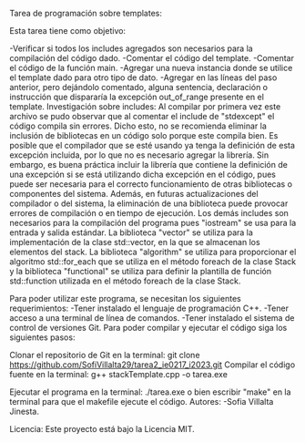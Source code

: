 Tarea de programación sobre templates:

Esta tarea tiene como objetivo:

-Verificar si todos los includes agregados son necesarios para la compilación del código dado.
-Comentar el código del template.
-Comentar el código de la función main.
-Agregar una nueva instancia donde se utilice el template dado para otro tipo de dato.
-Agregar en las líneas del paso anterior, pero dejándolo comentado, alguna sentencia, declaración o instrucción que dispararía la excepción out_of_range presente en el template.
Investigación sobre includes: Al compilar por primera vez este archivo se pudo observar que al comentar el include de "stdexcept" el código compila sin errores. Dicho esto, no se recomienda eliminar la inclusión de bibliotecas en un código solo porque este compila bien. Es posible que el compilador que se esté usando ya tenga la definición de esta excepción incluida, por lo que no es necesario agregar la librería. Sin embargo, es buena práctica incluir la librería que contiene la definición de una excepción si se está utilizando dicha excepción en el código, pues puede ser necesaria para el correcto funcionamiento de otras bibliotecas o componentes del sistema. Además, en futuras actualizaciones del compilador o del sistema, la eliminación de una biblioteca puede provocar errores de compilación o en tiempo de ejecución. Los demás includes son necesarios para la compilación del programa pues "iostream" se usa para la entrada y salida estándar. La biblioteca "vector" se utiliza para la implementación de la clase std::vector, en la que se almacenan los elementos del stack. La biblioteca "algorithm" se utiliza para proporcionar el algoritmo std::for_each que se utiliza en el método foreach de la clase Stack y la biblioteca "functional" se utiliza para definir la plantilla de función std::function utilizada en el método foreach de la clase Stack.

Para poder utilizar este programa, se necesitan los siguientes requerimientos: -Tener instalado el lenguaje de programación C++. -Tener acceso a una terminal de línea de comandos. -Tener instalado el sistema de control de versiones Git. Para poder compilar y ejecutar el código siga los siguientes pasos:

Clonar el repositorio de Git en la terminal: git clone https://github.com/SofiVillalta29/tarea2_ie0217_i2023.git Compilar el código fuente en la terminal: g++ stackTemplate.cpp -o tarea.exe

Ejecutar el programa en la terminal: ./tarea.exe o bien escribir "make" en la terminal para que el makefile ejecute el código. Autores: -Sofia Villalta Jinesta.

Licencia: Este proyecto está bajo la Licencia MIT.